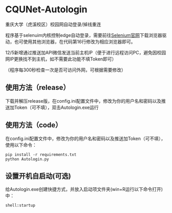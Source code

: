 # CQUNet-Autologin
重庆大学（虎溪校区）校园网自动登录/掉线重连

程序基于selenuim内核控制edge自动登录，需要前往[Selenium官网](https://www.selenium.dev/documentation/webdriver/troubleshooting/errors/driver_location/)下载浏览器驱动，也可使用其他浏览器，在代码第16行修改为相应浏览器即可。

12/5新增通过推送加API微信发送当前主机IP（便于进行远程访问PC，避免因校园网IP更换找不到主机，如不需要此功能不填Token即可）

（程序每300秒检查一次是否可访问外网，可根据需要修改）

## 使用方法（release）

下载并解压release版，在config.ini配置文件中，修改为你的用户名和密码以及推送加Token（可不填），双击Autologin.exe运行

## 使用方法（code）

在config.ini配置文件中，修改为你的用户名和密码以及推送加Token（可不填），使用以下命令：

```
pip install -r requirements.txt
python Autologin.py
```

## 设置开机自启动(可选)

给Autologin.exe创建快捷方式，并放入启动项文件夹(win+R运行以下命令打开)中：

`shell:startup`

